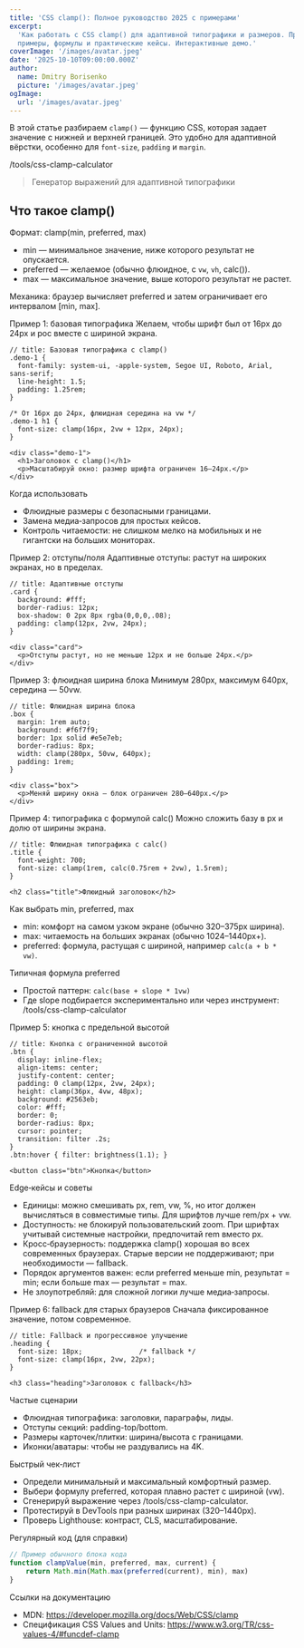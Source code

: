 ```yaml
---
title: 'CSS clamp(): Полное руководство 2025 с примерами'
excerpt:
  'Как работать с CSS clamp() для адаптивной типографики и размеров. Простые
  примеры, формулы и практические кейсы. Интерактивные демо.'
coverImage: '/images/avatar.jpeg'
date: '2025-10-10T09:00:00.000Z'
author:
  name: Dmitry Borisenko
  picture: '/images/avatar.jpeg'
ogImage:
  url: '/images/avatar.jpeg'
---
```


В этой статье разбираем `clamp()` — функцию CSS, которая задает значение с
нижней и верхней границей. Это удобно для адаптивной вёрстки, особенно для
`font-size`, `padding` и `margin`.

/tools/css-clamp-calculator
> Генератор выражений для адаптивной типографики

## Что такое clamp()

Формат: clamp(min, preferred, max)

- min — минимальное значение, ниже которого результат не опускается.
- preferred — желаемое (обычно флюидное, с `vw`, `vh`, calc()).
- max — максимальное значение, выше которого результат не растет.

Механика: браузер вычисляет preferred и затем ограничивает его интервалом [min,
max].

Пример 1: базовая типографика Желаем, чтобы шрифт был от 16px до 24px и рос
вместе с шириной экрана.

```css:live
// title: Базовая типографика c clamp()
.demo-1 {
  font-family: system-ui, -apple-system, Segoe UI, Roboto, Arial, sans-serif;
  line-height: 1.5;
  padding: 1.25rem;
}

/* От 16px до 24px, флюидная середина на vw */
.demo-1 h1 {
  font-size: clamp(16px, 2vw + 12px, 24px);
}
```

```html:live
<div class="demo-1">
  <h1>Заголовок с clamp()</h1>
  <p>Масштабируй окно: размер шрифта ограничен 16–24px.</p>
</div>
```

Когда использовать

- Флюидные размеры с безопасными границами.
- Замена медиа‑запросов для простых кейсов.
- Контроль читаемости: не слишком мелко на мобильных и не гигантски на больших
  мониторах.

Пример 2: отступы/поля Адаптивные отступы: растут на широких экранах, но в
пределах.

```css:live
// title: Адаптивные отступы
.card {
  background: #fff;
  border-radius: 12px;
  box-shadow: 0 2px 8px rgba(0,0,0,.08);
  padding: clamp(12px, 2vw, 24px);
}
```

```html:live
<div class="card">
  <p>Отступы растут, но не меньше 12px и не больше 24px.</p>
</div>
```

Пример 3: флюидная ширина блока Минимум 280px, максимум 640px, середина — 50vw.

```css:live
// title: Флюидная ширина блока
.box {
  margin: 1rem auto;
  background: #f6f7f9;
  border: 1px solid #e5e7eb;
  border-radius: 8px;
  width: clamp(280px, 50vw, 640px);
  padding: 1rem;
}
```

```html:live
<div class="box">
  <p>Меняй ширину окна — блок ограничен 280–640px.</p>
</div>
```

Пример 4: типографика с формулой calc() Можно сложить базу в px и долю от ширины
экрана.

```css:live
// title: Флюидная типографика с calc()
.title {
  font-weight: 700;
  font-size: clamp(1rem, calc(0.75rem + 2vw), 1.5rem);
}
```

```html:live
<h2 class="title">Флюидный заголовок</h2>
```

Как выбрать min, preferred, max

- min: комфорт на самом узком экране (обычно 320–375px ширина).
- max: читаемость на больших экранах (обычно 1024–1440px+).
- preferred: формула, растущая с шириной, например `calc(a + b * vw)`.

Типичная формула preferred

- Простой паттерн: `calc(base + slope * 1vw)`
- Где slope подбирается экспериментально или через инструмент:
  /tools/css-clamp-calculator

Пример 5: кнопка с предельной высотой

```css:live
// title: Кнопка с ограниченной высотой
.btn {
  display: inline-flex;
  align-items: center;
  justify-content: center;
  padding: 0 clamp(12px, 2vw, 24px);
  height: clamp(36px, 4vw, 48px);
  background: #2563eb;
  color: #fff;
  border: 0;
  border-radius: 8px;
  cursor: pointer;
  transition: filter .2s;
}
.btn:hover { filter: brightness(1.1); }
```

```html:live
<button class="btn">Кнопка</button>
```

Edge‑кейсы и советы

- Единицы: можно смешивать px, rem, vw, %, но итог должен вычисляться в
  совместимые типы. Для шрифтов лучше rem/px + vw.
- Доступность: не блокируй пользовательский zoom. При шрифтах учитывай системные
  настройки, предпочитай rem вместо px.
- Кросс‑браузерность: поддержка clamp() хорошая во всех современных браузерах.
  Старые версии не поддерживают; при необходимости — fallback.
- Порядок аргументов важен: если preferred меньше min, результат = min; если
  больше max — результат = max.
- Не злоупотребляй: для сложной логики лучше медиа‑запросы.

Пример 6: fallback для старых браузеров Сначала фиксированное значение, потом
современное.

```css:live
// title: Fallback и прогрессивное улучшение
.heading {
  font-size: 18px;              /* fallback */
  font-size: clamp(16px, 2vw, 22px);
}
```

```html:live
<h3 class="heading">Заголовок с fallback</h3>
```

Частые сценарии

- Флюидная типографика: заголовки, параграфы, лиды.
- Отступы секций: padding-top/bottom.
- Размеры карточек/плитки: ширина/высота с границами.
- Иконки/аватары: чтобы не раздувались на 4K.

Быстрый чек‑лист

- Определи минимальный и максимальный комфортный размер.
- Выбери формулу preferred, которая плавно растет с шириной (vw).
- Сгенерируй выражение через /tools/css-clamp-calculator.
- Протестируй в DevTools при разных ширинах (320–1440px).
- Проверь Lighthouse: контраст, CLS, масштабирование.

Регулярный код (для справки)

```javascript
// Пример обычного блока кода
function clampValue(min, preferred, max, current) {
	return Math.min(Math.max(preferred(current), min), max)
}
```

Ссылки на документацию

- MDN: https://developer.mozilla.org/docs/Web/CSS/clamp
- Спецификация CSS Values and Units:
  https://www.w3.org/TR/css-values-4/#funcdef-clamp
